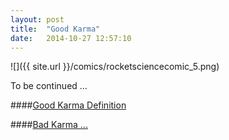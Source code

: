 ```yaml
---
layout: post
title:  "Good Karma"
date:   2014-10-27 12:57:10
---
```


![]({{ site.url }}/comics/rocketsciencecomic_5.png)

To be continued ... 


####[Good Karma Definition](http://qz.com/279059/microsoft-ceo-satya-nadella-heres-the-real-definition-of-karma/)

####[Bad Karma ...](http://www.thetimes.co.uk/tto/business/industries/technology/article4243021.ece)
